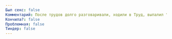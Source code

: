 ```yaml
---
Был секс: false
Комментарий: После трудов долго разговаривали, ходили в Труд, выпалил "Я люблю тебя" и больше не общались
Кончила?: false
Проблемная: false
Тиндер: false
---
```

